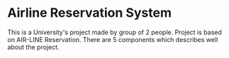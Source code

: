# Airline Reservation System
This is a University's project made by group of 2 people.
Project is based on AIR-LINE Reservation.
There are 5 components which describes well about the project.
